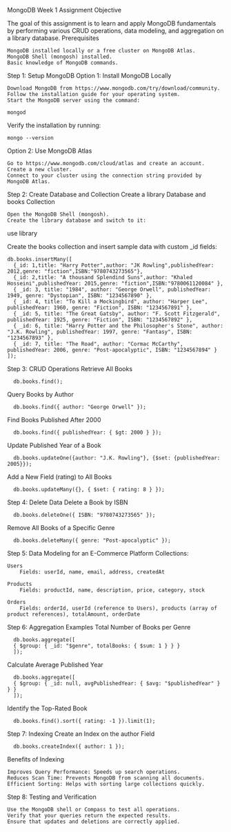MongoDB Week 1 Assignment
Objective

The goal of this assignment is to learn and apply MongoDB fundamentals by performing various CRUD operations, data modeling, and aggregation on a library database.
Prerequisites

    MongoDB installed locally or a free cluster on MongoDB Atlas.
    MongoDB Shell (mongosh) installed.
    Basic knowledge of MongoDB commands.

Step 1: Setup MongoDB
Option 1: Install MongoDB Locally

    Download MongoDB from https://www.mongodb.com/try/download/community.
    Follow the installation guide for your operating system.
    Start the MongoDB server using the command:

    mongod

Verify the installation by running:

    mongo --version

Option 2: Use MongoDB Atlas

    Go to https://www.mongodb.com/cloud/atlas and create an account.
    Create a new cluster.
    Connect to your cluster using the connection string provided by MongoDB Atlas.

Step 2: Create Database and Collection
Create a library Database and books Collection

    Open the MongoDB Shell (mongosh).
    Create the library database and switch to it:

use library

Create the books collection and insert sample data with custom _id fields:

    db.books.insertMany([
      {_id: 1,title: "Harry Potter",author: "JK Rowling",publishedYear: 2012,genre: "fiction",ISBN:"9780743273565"},
      {_id: 2,title: "A thousand Splendind Suns",author: "Khaled Hosseini",publishedYear: 2015,genre: "fiction",ISBN:"9780061120084" },
      { _id: 3, title: "1984", author: "George Orwell", publishedYear: 1949, genre: "Dystopian", ISBN: "1234567890" },
      { _id: 4, title: "To Kill a Mockingbird", author: "Harper Lee", publishedYear: 1960, genre: "Fiction", ISBN: "1234567891" },
      { _id: 5, title: "The Great Gatsby", author: "F. Scott Fitzgerald", publishedYear: 1925, genre: "Fiction", ISBN: "1234567892" },
      { _id: 6, title: "Harry Potter and the Philosopher's Stone", author: "J.K. Rowling", publishedYear: 1997, genre: "Fantasy", ISBN: "1234567893" },
      { _id: 7, title: "The Road", author: "Cormac McCarthy", publishedYear: 2006, genre: "Post-apocalyptic", ISBN: "1234567894" }
    ]);

Step 3: CRUD Operations
Retrieve All Books

      db.books.find();

Query Books by Author

      db.books.find({ author: "George Orwell" });

Find Books Published After 2000

      db.books.find({ publishedYear: { $gt: 2000 } });

Update Published Year of a Book

      db.books.updateOne({author: "J.K. Rowling"}, {$set: {publishedYear: 2005}});

Add a New Field (rating) to All Books

      db.books.updateMany({}, { $set: { rating: 8 } });

Step 4: Delete Data
Delete a Book by ISBN

      db.books.deleteOne({ ISBN: "9780743273565" });

Remove All Books of a Specific Genre

      db.books.deleteMany({ genre: "Post-apocalyptic" });

Step 5: Data Modeling for an E-Commerce Platform
Collections:

    Users
        Fields: userId, name, email, address, createdAt

    Products
        Fields: productId, name, description, price, category, stock

    Orders
        Fields: orderId, userId (reference to Users), products (array of product references), totalAmount, orderDate

Step 6: Aggregation Examples
Total Number of Books per Genre

      db.books.aggregate([
      { $group: { _id: "$genre", totalBooks: { $sum: 1 } } }
      ]);

Calculate Average Published Year

      db.books.aggregate([
      { $group: { _id: null, avgPublishedYear: { $avg: "$publishedYear" } } }
      ]);

Identify the Top-Rated Book

      db.books.find().sort({ rating: -1 }).limit(1);

Step 7: Indexing
Create an Index on the author Field

      db.books.createIndex({ author: 1 });

Benefits of Indexing

    Improves Query Performance: Speeds up search operations.
    Reduces Scan Time: Prevents MongoDB from scanning all documents.
    Efficient Sorting: Helps with sorting large collections quickly.

Step 8: Testing and Verification

    Use the MongoDB shell or Compass to test all operations.
    Verify that your queries return the expected results.
    Ensure that updates and deletions are correctly applied.

